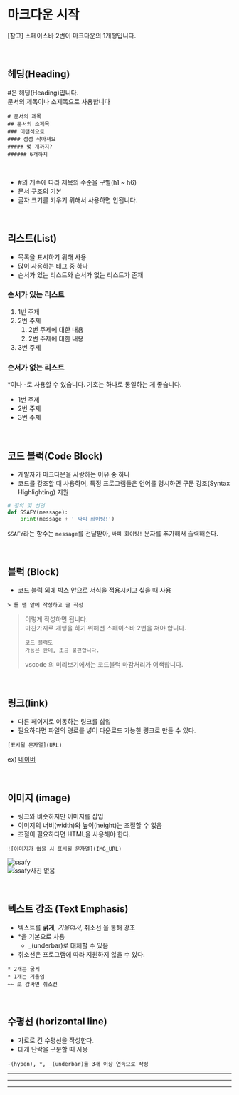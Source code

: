 # 마크다운 시작

[참고] 스페이스바 2번이 마크다운의 1개행입니다.  

<br/>

## 헤딩(Heading)

#은 헤딩(Heading)입니다.  
문서의 제목이나 소제목으로 사용합니다

```
# 문서의 제목
## 문서의 소제목
### 이런식으로
#### 점점 작아져요
##### 몇 개까지?
###### 6개까지
```
<br/>

- #의 개수에 따라 제목의 수준을 구별(h1 ~ h6)
- 문서 구조의 기본
- 글자 크기를 키우기 위해서 사용하면 안됩니다.

<br/>

## 리스트(List)

- 목록을 표시하기 위해 사용
- 많이 사용하는 태그 중 하나
- 순서가 있는 리스트와 순서가 없는 리스트가 존재

### 순서가 있는 리스트

1. 1번 주제
2. 2번 주제
   1. 2번 주제에 대한 내용
   2. 2번 주제에 대한 내용
3. 3번 주제

### 순서가 없는 리스트

*이나 -로 사용할 수 있습니다.
기호는 하나로 통일하는 게 좋습니다.
- 1번 주제
- 2번 주제
- 3번 주제

<br/>

## 코드 블럭(Code Block)

- 개발자가 마크다운을 사랑하는 이유 중 하나
- 코드를 강조할 때 사용하며, 특정 프로그램들은 언어를 명시하면 구문 강조(Syntax Highlighting) 지원

```python
# 정의 및 선언
def SSAFY(message):
    print(message + ' 싸피 화이팅!')
```

`SSAFY`라는 함수는 `message`를 전달받아, `싸피 화이팅!` 문자를 추가해서 출력해준다.

<br/>

## 블럭 (Block)

- 코드 블럭 외에 박스 안으로 서식을 적용시키고 싶을 때 사용
```
> 를 맨 앞에 작성하고 글 작성
```

> 이렇게 작성하면 됩니다.  
> 마찬가지로 개행을 하기 위해선 스페이스바 2번을 쳐야 합니다.  
> ```
> 코드 블럭도
> 가능은 한데, 조금 불편합니다.
> ```
> vscode 의 미리보기에서는 코드블럭 마감처리가 어색합니다.

<br/>


## 링크(link)

- 다른 페이지로 이동하는 링크를 삽입
- 필요하다면 파일의 경로를 넣어 다운로드 가능한 링크로 만들 수 있다.
```
[표시될 문자열](URL)
```
ex) [네이버](https://www.naver.com)

<br/>

## 이미지 (image)

- 링크와 비슷하지만 이미지를 삽입
- 이미지의 너비(width)와 높이(height)는 조절할 수 없음
- 조절이 필요하다면 HTML을 사용해야 한다.

```
![이미지가 없을 시 표시될 문자열](IMG_URL)
```

![ssafy](https://www.google.com/imgres?imgurl=https%3A%2F%2Flookaside.fbsbx.com%2Flookaside%2Fcrawler%2Fmedia%2F%3Fmedia_id%3D2565410346813944&imgrefurl=https%3A%2F%2Fwww.facebook.com%2Fhellossafy%2F&tbnid=rVPHGLenMc_tIM&vet=12ahUKEwjP9_TJhMH8AhUGft4KHdN7BIkQMygAegUIARDHAQ..i&docid=AhsLDcuE6TYqpM&w=2048&h=1187&q=ssafy&ved=2ahUKEwjP9_TJhMH8AhUGft4KHdN7BIkQMygAegUIARDHAQ)  
![ssafy사진 없음](./false.png)

<br/>

## 텍스트 강조 (Text Emphasis)

- 텍스트를 **굵게**, *기울여서*, ~~취소선~~ 을 통해 강조 
- *을 기본으로 사용
  - _(underbar)로 대체할 수 있음
- 취소선은 프로그램에 따라 지원하지 않을 수 있다.

```
* 2개는 굵게
* 1개는 기울임
~~ 로 감싸면 취소선
```

<br/>

## 수평선 (horizontal line)

- 가로로 긴 수평선을 작성한다.
- 대개 단락을 구분할 때 사용

```
-(hypen), *, _(underbar)를 3개 이상 연속으로 작성
```

___
***
___





